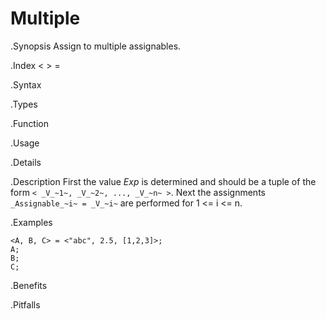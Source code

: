 # Multiple

.Synopsis
Assign to multiple assignables.

.Index
< > =

.Syntax

.Types

.Function
       
.Usage

.Details

.Description
First the value _Exp_ is determined and should be a tuple of the form `< _V_~1~, _V_~2~, ..., _V_~n~ >`.
Next the assignments `_Assignable_~i~ = _V_~i~` are performed for 1 \<= i \<= n.

.Examples
```rascal-shell
<A, B, C> = <"abc", 2.5, [1,2,3]>;
A;
B;
C;
```

.Benefits

.Pitfalls

